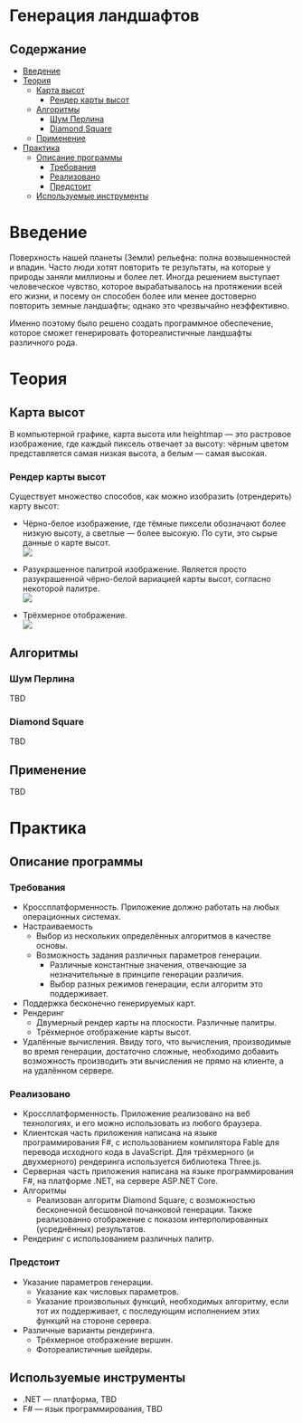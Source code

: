 # __Генерация ландшафтов__

## Содержание

- [Введение](#введение)
- [Теория](#теория)
  - [Карта высот](#карта-высот)
    - [Рендер карты высот](#рендер-карты-высот)
  - [Алгоритмы](#алгоритмы)
    - [Шум Перлина](#шум-перлина)
    - [Diamond Square](#diamond-square)
  - [Применение](#применение)
- [Практика](#практика)
  - [Описание программы](#описание-программы)
    - [Требования](#требования)
    - [Реализовано](#реализовано)
    - [Предстоит](#предстоит)
  - [Используемые инструменты](#используемые-инструменты)

# Введение

Поверхность нашей планеты (Земли) рельефна: полна возвышенностей и впадин. Часто люди хотят повторить те результаты,
на которые у природы заняли миллионы и более лет. Иногда решением выступает человеческое чувство, которое вырабатывалось на протяжении всей его жизни,
и посему он способен более или менее достоверно повторить земные ландшафты; однако это чрезвычайно неэффективно.

Именно поэтому было решено создать программное обеспечение, которое сможет генерировать фотореалистичные ландшафты различного рода.


# Теория

## Карта высот

В компьютерной графике, карта высота или heightmap — это растровое изображение, где каждый пиксель отвечает за высоту: чёрным цветом представляется самая низкая высота, а белым — самая высокая.

### Рендер карты высот

Существует множество способов, как можно изобразить (отрендерить) карту высот:

- Чёрно-белое изображение, где тёмные пиксели обозначают более низкую высоту, а светлые — более высокую. По сути, это сырые данные о карте высот.\
  ![](https://upload.wikimedia.org/wikipedia/commons/5/57/Heightmap.png)

- Разукрашенное палитрой изображение. Является просто разукрашенной чёрно-белой вариацией карты высот, согласно некоторой палитре.\
  ![](https://i.stack.imgur.com/abflK.gif)

- Трёхмерное отображение.\
  ![](https://www.3d-map-generator.com/wp-content/uploads/2018/12/atlas-feature-tools-heightmap-tools_grayscale-heightmap-example.png)

## Алгоритмы

### Шум Перлина

TBD

### Diamond Square

TBD

## Применение

TBD


# Практика

## Описание программы

### Требования

- Кроссплатформенность. Приложение должно работать на любых операционных системах.
- Настраиваемость
    - Выбор из нескольких определённых алгоритмов в качестве основы.
    - Возможность задания различных параметров генерации.
        - Различные константные значения, отвечающие за незначительные в принципе генерации различия.
        - Выбор разных режимов генерации, если алгоритм это поддерживает.
- Поддержка бесконечно генерируемых карт.
- Рендеринг
    - Двумерный рендер карты на плоскости. Различные палитры.
    - Трёхмерное отображение карты высот.
- Удалённые вычисления. Ввиду того, что вычисления, производимые во время генерации, достаточно сложные, необходимо
  добавить возможность производить эти вычисления не прямо на клиенте, а на удалённом сервере.

### Реализовано

- Кроссплатформенность. Приложение реализовано на веб технологиях, и его можно использовать из любого браузера.
- Клиентская часть приложения написана на языке программирования F#, с использованием компилятора Fable для перевода исходного 
  кода в JavaScript. Для трёхмерного (и двухмерного) рендеринга используется библиотека Three.js.
- Серверная часть приложения написана на языке программирования F#, на платформе .NET, на сервере ASP.NET Core.
- Алгоритмы
    - Реализован алгоритм Diamond Square, с возможностью бесконечной бесшовной почанковой генерации. Также реализованно
      отображение с показом интерполированных (усреднённых) результатов.
- Рендеринг с использованием различных палитр.

### Предстоит

- Указание параметров генерации.
    - Указание как числовых параметров.
    - Указание произвольных функций, необходимых алгоритму, если тот их поддерживает, с последующим исполнением этих функций на стороне сервера.
- Различные варианты рендеринга.
    - Трёхмерное отображение вершин.
    - Фотореалистичные шейдеры.
    
## Используемые инструменты

- .NET — платформа, TBD
- F# — язык программирования, TBD
